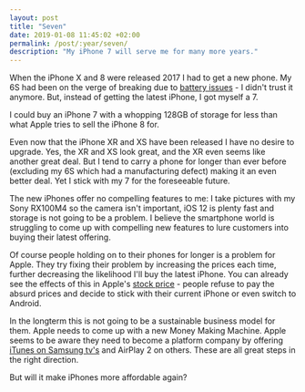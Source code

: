 ```yaml
---
layout: post
title: "Seven"
date: 2019-01-08 11:45:02 +02:00
permalink: /post/:year/seven/
description: "My iPhone 7 will serve me for many more years."
---
```


When the iPhone X and 8 were released 2017 I had to get a new phone. My 6S had been on the verge of breaking due to [battery issues](https://www.apple.com/support/iphone6s-unexpectedshutdown/) - I didn't trust it anymore. But, instead of getting the latest iPhone, I got myself a 7.

I could buy an iPhone 7 with a whopping 128GB of storage for less than what Apple tries to sell the iPhone 8 for.

Even now that the iPhone XR and XS have been released I have no desire to upgrade. Yes, the XR and XS look great, and the XR even seems like another great deal. But I tend to carry a phone for longer than ever before (excluding my 6S which had a manufacturing defect) making it an even better deal. Yet I stick with my 7 for the foreseeable future.

The new iPhones offer no compelling features to me: I take pictures with my Sony RX100M4 so the camera isn't important, iOS 12 is plenty fast and storage is not going to be a problem. I believe the smartphone world is struggling to come up with compelling new features to lure customers into buying their latest offering.

Of course people holding on to their phones for longer is a problem for Apple. They try fixing their problem by increasing the prices each time, further decreasing the likelihood I'll buy the latest iPhone. You can already see the effects of this in Apple's [stock price](https://www.apple.com/newsroom/2019/01/letter-from-tim-cook-to-apple-investors/) - people refuse to pay the absurd prices and decide to stick with their current iPhone or even switch to Android.

In the longterm this is not going to be a sustainable business model for them. Apple needs to come up with a new Money Making Machine. Apple seems to be aware they need to become a platform company by offering [iTunes on Samsung tv's](https://www.theverge.com/2019/1/6/18170797/samsung-2019-tvs-itunes-support-airplay-2) and AirPlay 2 on others. These are all great steps in the right direction.

But will it make iPhones more affordable again?
